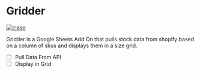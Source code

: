 # Gridder

[![clasp](https://img.shields.io/badge/built%20with-clasp-4285f4.svg)](https://github.com/google/clasp)

Gridder is a Google Sheets Add On that pulls stock data from shopify based on a column of skus and displays them in a size grid.

- [ ] Pull Data From API
- [ ] Display in Grid